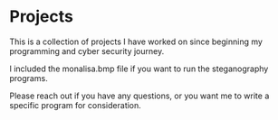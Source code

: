 # Projects
This is a collection of projects I have worked on since beginning my programming and cyber security journey.

I included the monalisa.bmp file if you want to run the steganography programs.

Please reach out if you have any questions, or you want me to write a specific program for consideration.
